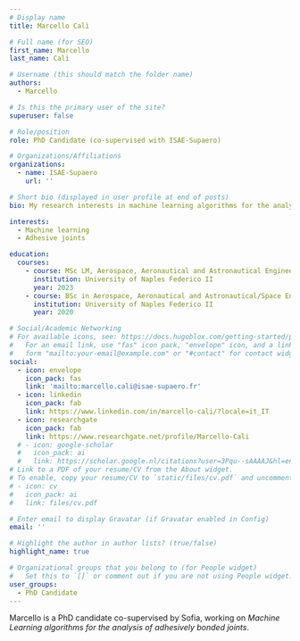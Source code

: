 ```yaml
---
# Display name
title: Marcello Calì

# Full name (for SEO)
first_name: Marcello
last_name: Calì

# Username (this should match the folder name)
authors:
  - Marcello

# Is this the primary user of the site?
superuser: false

# Role/position
role: PhD Candidate (co-supervised with ISAE-Supaero)

# Organizations/Affiliations
organizations:
  - name: ISAE-Supaero
    url: ''

# Short bio (displayed in user profile at end of posts)
bio: My research interests in machine learning algorithms for the analysis of bonded joints.

interests:
  - Machine learning
  - Adhesive joints

education:
  courses:
    - course: MSc LM, Aerospace, Aeronautical and Astronautical Engineering
      institution: University of Naples Federico II
      year: 2023
    - course: BSc in Aerospace, Aeronautical and Astronautical/Space Engineering
      institution: University of Naples Federico II
      year: 2020

# Social/Academic Networking
# For available icons, see: https://docs.hugoblox.com/getting-started/page-builder/#icons
#   For an email link, use "fas" icon pack, "envelope" icon, and a link in the
#   form "mailto:your-email@example.com" or "#contact" for contact widget.
social:
  - icon: envelope
    icon_pack: fas
    link: 'mailto:marcello.cali@isae-supaero.fr'
  - icon: linkedin
    icon_pack: fab
    link: https://www.linkedin.com/in/marcello-cali/?locale=it_IT
  - icon: researchgate
    icon_pack: fab
    link: https://www.researchgate.net/profile/Marcello-Cali
  # - icon: google-scholar
  #   icon_pack: ai
  #   link: https://scholar.google.nl/citations?user=3Pqu--sAAAAJ&hl=en
# Link to a PDF of your resume/CV from the About widget.
# To enable, copy your resume/CV to `static/files/cv.pdf` and uncomment the lines below.
# - icon: cv
#   icon_pack: ai
#   link: files/cv.pdf

# Enter email to display Gravatar (if Gravatar enabled in Config)
email: ''

# Highlight the author in author lists? (true/false)
highlight_name: true

# Organizational groups that you belong to (for People widget)
#   Set this to `[]` or comment out if you are not using People widget.
user_groups:
  - PhD Candidate
---
```


Marcello is a PhD candidate co-supervised by Sofia, working on *Machine Learning algorithms for the analysis of adhesively bonded joints*.
